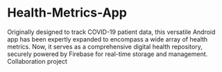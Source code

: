 # Health-Metrics-App
Originally designed to track COVID-19 patient data, this versatile Android app has been expertly expanded to encompass a wide array of health metrics. Now, it serves as a comprehensive digital health repository, securely powered by Firebase for real-time storage and management. Collaboration project  
